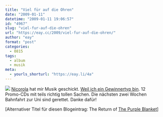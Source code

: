 ```yaml
---
title: "Viel für auf die Ohren"
date: "2009-01-11"
datetime: "2009-01-11 19:06:57"
id: "4967"
slug: "viel-fur-auf-die-ohren"
url: "https://eay.cc/2009/viel-fur-auf-die-ohren/"
author: "eay"
format: "post"
categories:
  - 0815
tags:
  - album
  - musik
meta:
  - yourls_shorturl: "https://eay.li/4a"
---
```


![](/uploads/2009/nicorolacds.jpg) [Nicorola](http://www.nicorola.de/) hat mir Musik geschickt. [Weil ich ein Gewinnertyp bin](http://www.nicorola.de/features/jahrespoll-2008-das-ergebnis). 12 Promo-CDs mit teils richtig tollen Sachen. Die nächsten zwei Wochen Bahnfahrt zur Uni sind gerettet. Danke dafür!

\[Alternativer Titel für diesen Blogeintrag: The Return of [The Purple Blanket](//eay.cc/2008/produkte-auf-lila-decke-fotografiert/)\]
